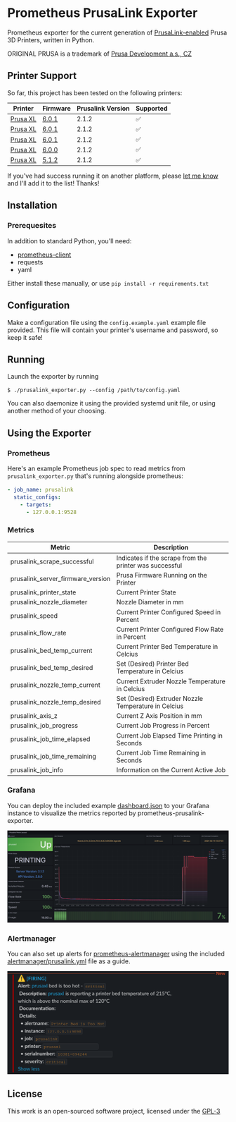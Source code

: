 # Prometheus PrusaLink Exporter

Prometheus exporter for the current generation of [PrusaLink-enabled](https://github.com/prusa3d/Prusa-Link-Web) Prusa 3D Printers, written in Python.

ORIGINAL PRUSA is a trademark of [Prusa Development a.s., CZ](https://www.prusa3d.com/en/page/about-us_77/)

## Printer Support

So far, this project has been tested on the following printers:

| Printer                                                        | Firmware                                                                        | Prusalink Version | Supported          |
| -------------------------------------------------------------- | ------------------------------------------------------------------------------- | ----------------- | ------------------ |
| [Prusa XL](https://www.prusa3d.com/product/original-prusa-xl/) | [6.0.1](https://github.com/prusa3d/Prusa-Firmware-Buddy/releases/tag/v6.0.3)    | 2.1.2             | :white_check_mark: |
| [Prusa XL](https://www.prusa3d.com/product/original-prusa-xl/) | [6.0.1](https://github.com/prusa3d/Prusa-Firmware-Buddy/releases/tag/v6.0.2)    | 2.1.2             | :white_check_mark: |
| [Prusa XL](https://www.prusa3d.com/product/original-prusa-xl/) | [6.0.1](https://github.com/prusa3d/Prusa-Firmware-Buddy/releases/tag/v6.0.1)    | 2.1.2             | :white_check_mark: |
| [Prusa XL](https://www.prusa3d.com/product/original-prusa-xl/) | [6.0.0](https://github.com/prusa3d/Prusa-Firmware-Buddy/releases/tag/v6.0.0-xl) | 2.1.2             | :white_check_mark: |
| [Prusa XL](https://www.prusa3d.com/product/original-prusa-xl/) | [5.1.2](https://github.com/prusa3d/Prusa-Firmware-Buddy/releases/tag/v5.1.2)    | 2.1.2             | :white_check_mark: |

If you've had success running it on another platform, please [let me know](https://github.com/mmanjos/prometheus-prusalink-exporter/issues/new) and I'll add it to the list! Thanks!

## Installation

### Prerequesites

In addition to standard Python, you'll need:

- [prometheus-client](https://github.com/prometheus/client_python)
- requests
- yaml

Either install these manually, or use `pip install -r requirements.txt`

## Configuration

Make a configuration file using the `config.example.yaml` example file provided. This file will contain your printer's username and password, so keep it safe!

## Running

Launch the exporter by running

```shell
$ ./prusalink_exporter.py --config /path/to/config.yaml
```

You can also daemonize it using the provided systemd unit file, or using another method of your choosing.

## Using the Exporter

### Prometheus

Here's an example Prometheus job spec to read metrics from `prusalink_exporter.py` that's running alongside prometheus:

```YAML
- job_name: prusalink
  static_configs:
    - targets:
      - 127.0.0.1:9528
```

### Metrics

| Metric                            | Description                                             |
| --------------------------------- | ------------------------------------------------------- |
| prusalink_scrape_successful       | Indicates if the scrape from the printer was successful |
| prusalink_server_firmware_version | Prusa Firmware Running on the Printer                   |
| prusalink_printer_state           | Current Printer State                                   |
| prusalink_nozzle_diameter         | Nozzle Diameter in mm                                   |
| prusalink_speed                   | Current Printer Configured Speed in Percent             |
| prusalink_flow_rate               | Current Printer Configured Flow Rate in Percent         |
| prusalink_bed_temp_current        | Current Printer Bed Temperature in Celcius              |
| prusalink_bed_temp_desired        | Set (Desired) Printer Bed Temperature in Celcius        |
| prusalink_nozzle_temp_current     | Current Extruder Nozzle Temperature in Celcius          |
| prusalink_nozzle_temp_desired     | Set (Desired) Extruder Nozzle Temperature in Celcius    |
| prusalink_axis_z                  | Current Z Axis Position in mm                           |
| prusalink_job_progress            | Current Job Progress in Percent                         |
| prusalink_job_time_elapsed        | Current Job Elapsed Time Printing in Seconds            |
| prusalink_job_time_remaining      | Current Job Time Remaining in Seconds                   |
| prusalink_job_info                | Information on the Current Active Job                   |

### Grafana

You can deploy the included example [dashboard.json](grafana/dashboard.json) to your Grafana instance to visualize the metrics reported by prometheus-prusalink-exporter.

![Example Grafana Dashboard](.github/images/grafana-screenshot.png)

### Alertmanager

You can also set up alerts for [prometheus-alertmanager](https://github.com/prometheus/alertmanager) using the included [alertmanager/prusalink.yml](alertmanager/prusalink.yml) file as a guide.

![Example Alertmanager Alert](.github/images/alertmanager-screenshot.png)

## License

This work is an open-sourced software project, licensed under the [GPL-3](LICENSE)
